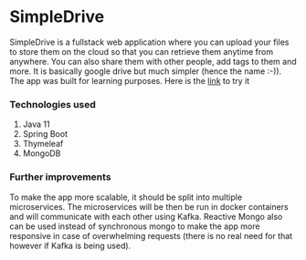 # SimpleDrive
SimpleDrive is a fullstack web application where you can upload your files to store them on the cloud so that you can retrieve them anytime from anywhere. You can also share them with other people, add tags to them and more.
It is basically google drive but much simpler (hence the name :-)). The app was built for learning purposes. Here is the [link](https://simpledrive2020.herokuapp.com/) to try it

### Technologies used
1. Java 11
1. Spring Boot
1. Thymeleaf
1. MongoDB

### Further improvements
To make the app more scalable, it should be split into multiple microservices. The microservices will be then be run in docker containers and will communicate with each other using Kafka. Reactive Mongo also can be used instead of synchronous mongo to make the app more responsive in case of overwhelming requests (there is no real need for that however if Kafka is being used). 